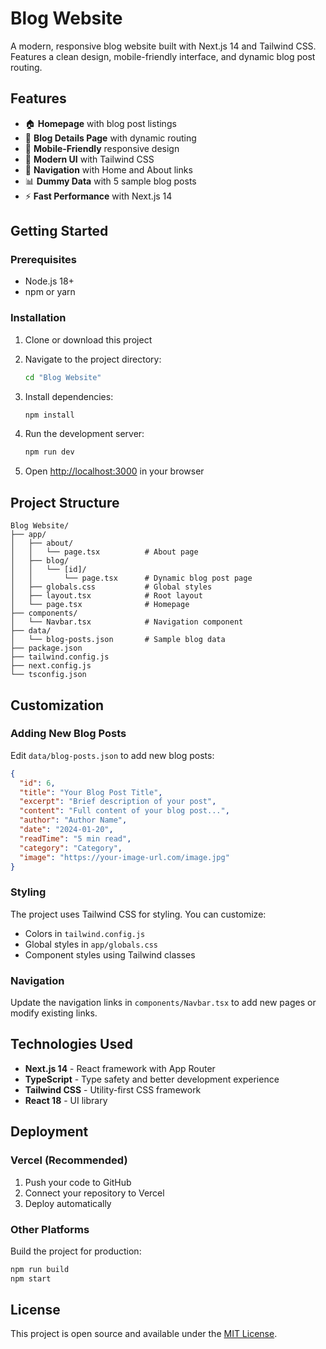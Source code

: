 # Blog Website

A modern, responsive blog website built with Next.js 14 and Tailwind CSS. Features a clean design, mobile-friendly interface, and dynamic blog post routing.

## Features

- 🏠 **Homepage** with blog post listings
- 📝 **Blog Details Page** with dynamic routing
- 📱 **Mobile-Friendly** responsive design
- 🎨 **Modern UI** with Tailwind CSS
- 🧭 **Navigation** with Home and About links
- 📊 **Dummy Data** with 5 sample blog posts
- ⚡ **Fast Performance** with Next.js 14

## Getting Started

### Prerequisites

- Node.js 18+ 
- npm or yarn

### Installation

1. Clone or download this project
2. Navigate to the project directory:
   ```bash
   cd "Blog Website"
   ```

3. Install dependencies:
   ```bash
   npm install
   ```

4. Run the development server:
   ```bash
   npm run dev
   ```

5. Open [http://localhost:3000](http://localhost:3000) in your browser

## Project Structure

```
Blog Website/
├── app/
│   ├── about/
│   │   └── page.tsx          # About page
│   ├── blog/
│   │   └── [id]/
│   │       └── page.tsx      # Dynamic blog post page
│   ├── globals.css           # Global styles
│   ├── layout.tsx            # Root layout
│   └── page.tsx              # Homepage
├── components/
│   └── Navbar.tsx            # Navigation component
├── data/
│   └── blog-posts.json       # Sample blog data
├── package.json
├── tailwind.config.js
├── next.config.js
└── tsconfig.json
```

## Customization

### Adding New Blog Posts

Edit `data/blog-posts.json` to add new blog posts:

```json
{
  "id": 6,
  "title": "Your Blog Post Title",
  "excerpt": "Brief description of your post",
  "content": "Full content of your blog post...",
  "author": "Author Name",
  "date": "2024-01-20",
  "readTime": "5 min read",
  "category": "Category",
  "image": "https://your-image-url.com/image.jpg"
}
```

### Styling

The project uses Tailwind CSS for styling. You can customize:

- Colors in `tailwind.config.js`
- Global styles in `app/globals.css`
- Component styles using Tailwind classes

### Navigation

Update the navigation links in `components/Navbar.tsx` to add new pages or modify existing links.

## Technologies Used

- **Next.js 14** - React framework with App Router
- **TypeScript** - Type safety and better development experience
- **Tailwind CSS** - Utility-first CSS framework
- **React 18** - UI library

## Deployment

### Vercel (Recommended)

1. Push your code to GitHub
2. Connect your repository to Vercel
3. Deploy automatically

### Other Platforms

Build the project for production:

```bash
npm run build
npm start
```

## License

This project is open source and available under the [MIT License](LICENSE).

